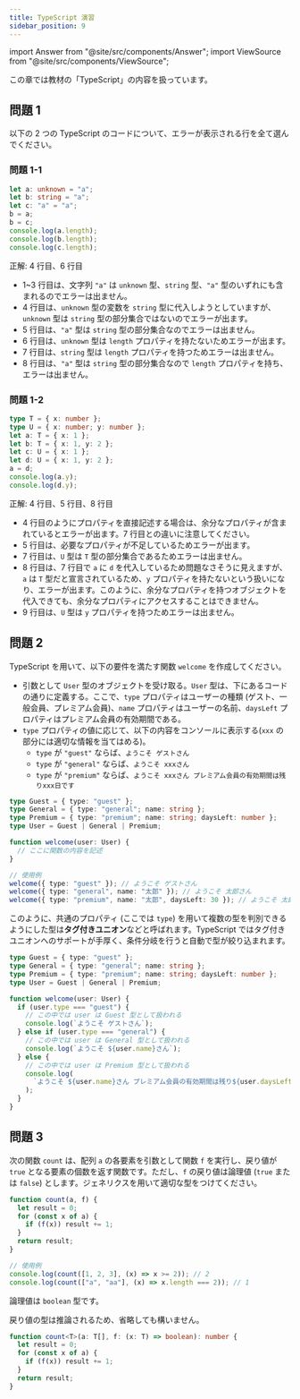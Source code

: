 ```yaml
---
title: TypeScript 演習
sidebar_position: 9
---
```


import Answer from "@site/src/components/Answer";
import ViewSource from "@site/src/components/ViewSource";

この章では教材の「TypeScript」の内容を扱っています。

## 問題 1

以下の 2 つの TypeScript のコードについて、エラーが表示される行を全て選んでください。

### 問題 1-1

```typescript
let a: unknown = "a";
let b: string = "a";
let c: "a" = "a";
b = a;
b = c;
console.log(a.length);
console.log(b.length);
console.log(c.length);
```

<Answer>

正解: 4 行目、6 行目

- 1~3 行目は、文字列 `"a"` は `unknown` 型、`string` 型、`"a"` 型のいずれにも含まれるのでエラーは出ません。
- 4 行目は、`unknown` 型の変数を `string` 型に代入しようとしていますが、`unknown` 型は `string` 型の部分集合ではないのでエラーが出ます。
- 5 行目は、`"a"` 型は `string` 型の部分集合なのでエラーは出ません。
- 6 行目は、`unknown` 型は `length` プロパティを持たないためエラーが出ます。
- 7 行目は、`string` 型は `length` プロパティを持つためエラーは出ません。
- 8 行目は、`"a"` 型は `string` 型の部分集合なので `length` プロパティを持ち、エラーは出ません。

</Answer>

### 問題 1-2

```typescript
type T = { x: number };
type U = { x: number; y: number };
let a: T = { x: 1 };
let b: T = { x: 1, y: 2 };
let c: U = { x: 1 };
let d: U = { x: 1, y: 2 };
a = d;
console.log(a.y);
console.log(d.y);
```

<Answer>

正解: 4 行目、5 行目、8 行目

- 4 行目のようにプロパティを直接記述する場合は、余分なプロパティが含まれているとエラーが出ます。7 行目との違いに注意してください。
- 5 行目は、必要なプロパティが不足しているためエラーが出ます。
- 7 行目は、`U` 型は `T` 型の部分集合であるためエラーは出ません。
- 8 行目は、7 行目で `a` に `d` を代入しているため問題なさそうに見えますが、`a` は `T` 型だと宣言されているため、`y` プロパティを持たないという扱いになり、エラーが出ます。このように、余分なプロパティを持つオブジェクトを代入できても、余分なプロパティにアクセスすることはできません。
- 9 行目は、`U` 型は `y` プロパティを持つためエラーは出ません。

</Answer>

## 問題 2

TypeScript を用いて、以下の要件を満たす関数 `welcome` を作成してください。

- 引数として `User` 型のオブジェクトを受け取る。`User` 型は、下にあるコードの通りに定義する。ここで、`type` プロパティはユーザーの種類 (ゲスト、一般会員、プレミアム会員)、`name` プロパティはユーザーの名前、`daysLeft` プロパティはプレミアム会員の有効期間である。
- `type` プロパティの値に応じて、以下の内容をコンソールに表示する(`xxx` の部分には適切な情報を当てはめる)。
  - `type` が `"guest"` ならば、`ようこそ ゲストさん`
  - `type` が `"general"` ならば、`ようこそ xxxさん`
  - `type` が `"premium"` ならば、`ようこそ xxxさん プレミアム会員の有効期間は残りxxx日です`

```typescript
type Guest = { type: "guest" };
type General = { type: "general"; name: string };
type Premium = { type: "premium"; name: string; daysLeft: number };
type User = Guest | General | Premium;

function welcome(user: User) {
  // ここに関数の内容を記述
}

// 使用例
welcome({ type: "guest" }); // ようこそ ゲストさん
welcome({ type: "general", name: "太郎" }); // ようこそ 太郎さん
welcome({ type: "premium", name: "太郎", daysLeft: 30 }); // ようこそ 太郎さん プレミアム会員の有効期間は残り30日です
```

<Answer>

このように、共通のプロパティ (ここでは `type`) を用いて複数の型を判別できるようにした型は**タグ付きユニオン**などと呼ばれます。TypeScript ではタグ付きユニオンへのサポートが手厚く、条件分岐を行うと自動で型が絞り込まれます。

```typescript
type Guest = { type: "guest" };
type General = { type: "general"; name: string };
type Premium = { type: "premium"; name: string; daysLeft: number };
type User = Guest | General | Premium;

function welcome(user: User) {
  if (user.type === "guest") {
    // この中では user は Guest 型として扱われる
    console.log(`ようこそ ゲストさん`);
  } else if (user.type === "general") {
    // この中では user は General 型として扱われる
    console.log(`ようこそ ${user.name}さん`);
  } else {
    // この中では user は Premium 型として扱われる
    console.log(
      `ようこそ ${user.name}さん プレミアム会員の有効期間は残り${user.daysLeft}日です`
    );
  }
}
```

<ViewSource url={import.meta.url} path="_samples/welcome" noCodeSandbox />

</Answer>

## 問題 3

次の関数 `count` は、配列 `a` の各要素を引数として関数 `f` を実行し、戻り値が `true` となる要素の個数を返す関数です。ただし、`f` の戻り値は論理値 (`true` または `false`) とします。ジェネリクスを用いて適切な型をつけてください。

```typescript
function count(a, f) {
  let result = 0;
  for (const x of a) {
    if (f(x)) result += 1;
  }
  return result;
}

// 使用例
console.log(count([1, 2, 3], (x) => x >= 2)); // 2
console.log(count(["a", "aa"], (x) => x.length === 2)); // 1
```

<Answer>

論理値は `boolean` 型です。

戻り値の型は推論されるため、省略しても構いません。

```typescript
function count<T>(a: T[], f: (x: T) => boolean): number {
  let result = 0;
  for (const x of a) {
    if (f(x)) result += 1;
  }
  return result;
}
```

<ViewSource url={import.meta.url} path="_samples/count" noCodeSandbox />

</Answer>
